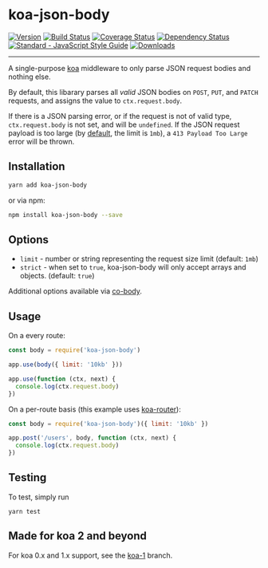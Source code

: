 koa-json-body
=============

[![Version](https://img.shields.io/npm/v/koa-json-body.svg)](https://www.npmjs.com/package/koa-json-body)
[![Build Status](https://img.shields.io/travis/venables/koa-json-body/master.svg)](https://travis-ci.org/venables/koa-json-body)
[![Coverage Status](https://img.shields.io/coveralls/venables/koa-json-body.svg)](https://coveralls.io/github/venables/koa-json-body)
[![Dependency Status](https://img.shields.io/david/venables/koa-json-body/master.svg)](https://david-dm.org/venables/koa-json-body)
[![Standard - JavaScript Style Guide](https://img.shields.io/badge/code%20style-standard-brightgreen.svg)](http://standardjs.com/)
[![Downloads](https://img.shields.io/npm/dm/koa-json-body.svg)](https://www.npmjs.com/package/koa-json-body)

----------

A single-purpose [koa](https://github.com/koajs/koa) middleware to only parse JSON request bodies and nothing else.

By default, this libarary parses all *valid* JSON bodies on `POST`, `PUT`, and `PATCH` requests, and assigns the value to `ctx.request.body`.

If there is a JSON parsing error, or if the request is not of valid type, `ctx.request.body` is not set, and will be `undefined`. If the JSON request payload is too large (by [default](#options), the limit is `1mb`), a `413 Payload Too Large` error will be thrown.

Installation
------------

```bash
yarn add koa-json-body
```

or via npm:

```bash
npm install koa-json-body --save
```

Options
-------

* `limit` - number or string representing the request size limit (default: `1mb`)
* `strict` - when set to `true`, koa-json-body will only accept arrays and objects. (default: `true`)

Additional options available via [co-body](https://github.com/cojs/co-body).

Usage
-----

On a every route:

```javascript
const body = require('koa-json-body')

app.use(body({ limit: '10kb' }))

app.use(function (ctx, next) {
  console.log(ctx.request.body)
})
```

On a per-route basis (this example uses [koa-router](https://github.com/alexmingoia/koa-router)):

```javascript
const body = require('koa-json-body')({ limit: '10kb' })

app.post('/users', body, function (ctx, next) {
  console.log(ctx.request.body)
})
```


Testing
-------

To test, simply run

```
yarn test
```


Made for koa 2 and beyond
-------------------------

For koa 0.x and 1.x support, see the [koa-1](https://github.com/venables/koa-json-body/tree/koa-1) branch.

